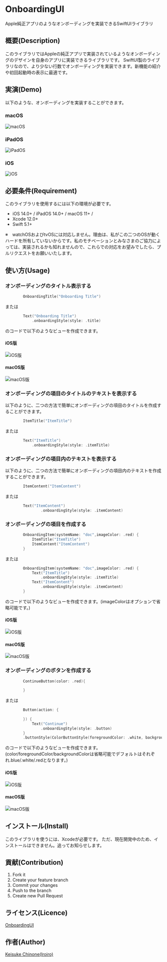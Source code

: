 # OnboardingUI
Apple純正アプリのようなオンボーディングを実装できるSwiftUIライブラリ

## 概要(Description)
このライブラリではAppleの純正アプリで実装されているようなオンボーディングのデザインを自身のアプリに実装できるライブラリです。
SwiftUI製のライブラリなので、より少ない行数でオンボーディングを実装できます。新機能の紹介や初回起動時の表示に最適です。

## 実演(Demo)
以下のような、オンボーディングを実装することができます。
### macOS
![macOS](images/macOS_Preview.png "macOS Preview")
### iPadOS
![iPadOS](images/iPadOS_Preview.png "iPadOS Preview")
### iOS
![iOS](images/iOS_Preview.png "iOS Preview")  

## 必要条件(Requirement)
このライブラリを使用するには以下の環境が必要です。
- iOS 14.0+ / iPadOS 14.0+ / macOS 11+ /
- Xcode 12.0+
- Swift 5.1+

※　watchOSおよびtvOSには対応しません。理由は、私がこの二つのOSが動くハードを所有していないからです。私のモチベーションとみなさまのご協力によっては、実装されるかも知れませんので、これらでの対応をお望みでしたら、プルリクエストをお願いいたします。
## 使い方(Usage)
### オンボーディングのタイトル表示する
```swift
        OnboardingTitle("Onboarding Title")
```
または
```swift
        Text("Onboarding Title")
            .onboardingStyle(style: .title)
```

のコードで以下のようなビューを作成できます。  
#### iOS版
![iOS版](images/iOS_OnboardingTitle.png "Onboarding Title")  
#### macOS版
![macOS版](images/macOS_OnboardingTitle.png "Onboarding Title")  

### オンボーディングの項目のタイトルのテキストを表示する
以下のように、二つの方法で簡単にオンボーディングの項目のタイトルを作成することができます。
```swift
        ItemTitle("ItemTitle")
```
または
```swift
        Text("ItemTitle")
            .onboardingStyle(style: .itemTitle)
```

### オンボーディングの項目内のテキストを表示する
以下のように、二つの方法で簡単にオンボーディングの項目内のテキストを作成することができます。
```swift
        ItemContent("ItemContent")
```
または
```swift
        Text("ItemContent")
                .onboardingStyle(style: .itemContent)
```

### オンボーディングの項目を作成する
```swift
        OnboardingItem(systemName: "doc",imageColor: .red) {
            ItemTitle("ItemTitle")
            ItemContent("ItemContent")
        }
```
または
```swift
        OnboardingItem(systemName: "doc",imageColor: .red) {
            Text("ItemTitle")
                .onboardingStyle(style: .itemTitle)
            Text("ItemContent")
                .onboardingStyle(style: .itemContent)
        }
```
のコードで以下のようなビューを作成できます。(imageColorはオプションで省略可能です。)  
#### iOS版
![iOS版](images/iOS_OnboardingItem.png "Onboarding Item")  
#### macOS版
![macOS版](images/macOS_OnboardingItem.png "Onboarding Item")  

### オンボーディングのボタンを作成する
```swift
        ContinueButton(color: .red){
            
        }
```
または
```swift
        Button(action: {
            
        }) {
            Text("Continue")
                .onboardingStyle(style: .button)
        }
        .buttonStyle(ColorButtonStyle(foregroundColor: .white, backgroundColor: .red))
```
のコードで以下のようなビューを作成できます。(color/foregroundColor/backgroundColorは省略可能でデフォルトはそれぞれ.blue/.white/.redとなります。)  
#### iOS版
![iOS版](images/iOS_ContinueButton.png "Continue Button")  
#### macOS版
![macOS版](images/macOS_ContinueButton.png "Continue Button")  
## インストール(Install)
このライブラリを使うには、Xcodeが必要です。
ただ、現在開発中のため、インストールはできません。追ってお知らせします。
## 貢献(Contribution)
1. Fork it
2. Create your feature branch
3. Commit your changes
4. Push to the branch
5. Create new Pull Request
## ライセンス(Licence)
[OnboardingUI](https://github.com/KC-2001MS/OnboardingUI/blob/main/LICENSE)
## 作者(Author)
[Keisuke Chinone(Iroiro)](https://github.com/KC-2001MS)

